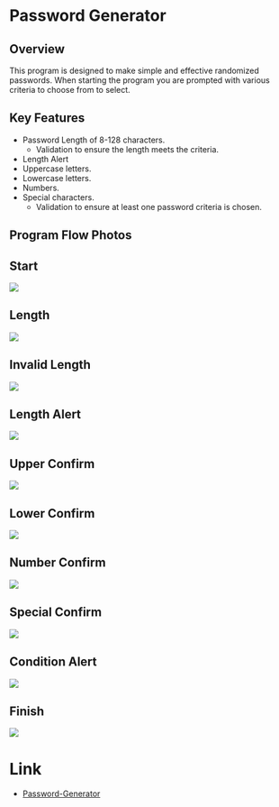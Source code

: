 # Password Generator

## Overview
This program is designed to make simple and effective randomized passwords. When starting the program you are prompted with various criteria to choose from to select. 

## Key Features

* Password Length of 8-128 characters.
  * Validation to ensure the length meets the criteria.
* Length Alert  
* Uppercase letters.
* Lowercase letters.
* Numbers.
* Special characters.
  * Validation to ensure at least one password criteria is chosen.
  
## Program Flow Photos

## Start
![](/images/PWG%20Start.png)

## Length
![](/images/Length%20Alert.png)

## Invalid Length
![](/images/Invalid%20Length.png)

## Length Alert
![](/images/Length%20Alert.png)

## Upper Confirm
![](/images/Upper%20Confirm.png)

## Lower Confirm
![](/images/Lower%20Confirm.png)

## Number Confirm
![](/images/Number%20Confirm.png)

## Special Confirm
![](/images/Special%20Confirm.png)

## Condition Alert
![](/images/Condition%20Alert.png)

## Finish
![](/images/PWG%20Finish.png)

# Link

* [Password-Generator](https://isaacongh.github.io/Password-Generator/)
